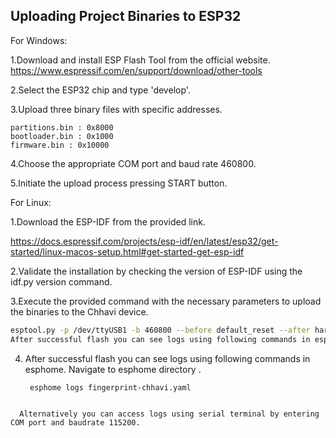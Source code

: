 
## Uploading Project Binaries to ESP32

For Windows:

1.Download and install ESP Flash Tool from the official website. 
    https://www.espressif.com/en/support/download/other-tools

2.Select the ESP32 chip and type 'develop'.

3.Upload three binary files with specific addresses. 
   
    partitions.bin : 0x8000 
    bootloader.bin : 0x1000 
    firmware.bin : 0x10000

4.Choose the appropriate COM port and baud rate 460800.

5.Initiate the upload process pressing START button.

For Linux:

1.Download the ESP-IDF from the provided link.
  
  https://docs.espressif.com/projects/esp-idf/en/latest/esp32/get-started/linux-macos-setup.html#get-started-get-esp-idf

2.Validate the installation by checking the version of ESP-IDF using the idf.py version command.

3.Execute the provided command with the necessary parameters to upload the binaries to the Chhavi device.
  ```bash
 esptool.py -p /dev/ttyUSB1 -b 460800 --before default_reset --after hard_reset --chip esp32 write_flash --flash_mode dio --flash_size detect --flash_freq 40m 0x1000 bootloader.bin 0x8000 partition-table.bin 0x10000 firmware.bin
After successful flash you can see logs using following commands in esphome. Navigate to esphome directory . esphome logs fingerprint-chhavi.yaml
  ```
4. After successful flash you can see logs using following commands in esphome.
  Navigate to esphome directory .
   ```bash
    esphome logs fingerprint-chhavi.yaml 
```

  Alternatively you can access logs using serial terminal by entering COM port and baudrate 115200.
